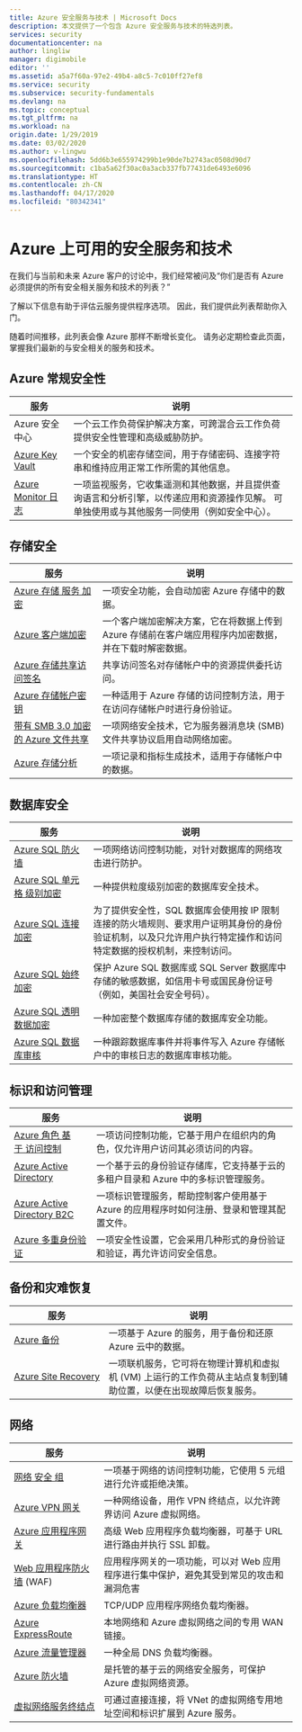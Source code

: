 ```yaml
---
title: Azure 安全服务与技术 | Microsoft Docs
description: 本文提供了一个包含 Azure 安全服务与技术的特选列表。
services: security
documentationcenter: na
author: lingliw
manager: digimobile
editor: ''
ms.assetid: a5a7f60a-97e2-49b4-a8c5-7c010ff27ef8
ms.service: security
ms.subservice: security-fundamentals
ms.devlang: na
ms.topic: conceptual
ms.tgt_pltfrm: na
ms.workload: na
origin.date: 1/29/2019
ms.date: 03/02/2020
ms.author: v-lingwu
ms.openlocfilehash: 5dd6b3e655974299b1e90de7b2743ac0508d90d7
ms.sourcegitcommit: c1ba5a62f30ac0a3acb337fb77431de6493e6096
ms.translationtype: HT
ms.contentlocale: zh-CN
ms.lasthandoff: 04/17/2020
ms.locfileid: "80342341"
---
```

# <a name="security-services-and-technologies-available-on-azure"></a>Azure 上可用的安全服务和技术

在我们与当前和未来 Azure 客户的讨论中，我们经常被问及“你们是否有 Azure 必须提供的所有安全相关服务和技术的列表？”

了解以下信息有助于评估云服务提供程序选项。 因此，我们提供此列表帮助你入门。

随着时间推移，此列表会像 Azure 那样不断增长变化。 请务必定期检查此页面，掌握我们最新的与安全相关的服务和技术。

## <a name="general-azure-security"></a>Azure 常规安全性
|服务|说明|
|--------|--------|
|Azure&nbsp;安全中心&nbsp;| 一个云工作负荷保护解决方案，可跨混合云工作负荷提供安全性管理和高级威胁防护。|
|[Azure Key Vault](/key-vault/key-vault-overview)| 一个安全的机密存储空间，用于存储密码、连接字符串和维持应用正常工作所需的其他信息。 |
|[Azure Monitor 日志](/azure-monitor/log-query/log-query-overview)|一项监视服务，它收集遥测和其他数据，并且提供查询语言和分析引擎，以传递应用和资源操作见解。 可单独使用或与其他服务一同使用（例如安全中心）。 |

<!---|[Azure&nbsp;Disk&nbsp;Encryption](/azure-security-disk-encryption-overview)| THIS WILL GO TO THE NEW OVERVIEW TOPIC MEGHAN STEWART IS WRITING|--->

## <a name="storage-security"></a>存储安全
|服务|说明|
|------|--------|
| [Azure&nbsp;存储&nbsp;服务&nbsp;加密](/storage/common/storage-service-encryption)|一项安全功能，会自动加密 Azure 存储中的数据。   |
|[Azure 客户端加密](/storage/common/storage-client-side-encryption)| 一个客户端加密解决方案，它在将数据上传到 Azure 存储前在客户端应用程序内加密数据，并在下载时解密数据。 |
| [Azure 存储共享访问签名](/storage/common/storage-dotnet-shared-access-signature-part-1)|共享访问签名对存储帐户中的资源提供委托访问。  |
|[Azure 存储帐户密钥](/storage/common/storage-create-storage-account)| 一种适用于 Azure 存储的访问控制方法，用于在访问存储帐户时进行身份验证。 |
|[带有 SMB 3.0 加密的 Azure 文件共享](/storage/files/storage-files-introduction)|一项网络安全技术，它为服务器消息块 (SMB) 文件共享协议启用自动网络加密。 |
|[Azure 存储分析](https://docs.microsoft.com/rest/api/storageservices/Storage-Analytics)| 一项记录和指标生成技术，适用于存储帐户中的数据。 |

<!------>

## <a name="database-security"></a>数据库安全
|服务|说明|
|------|--------|
| [Azure&nbsp;SQL&nbsp;防火墙](/sql-database/sql-database-firewall-configure)|一项网络访问控制功能，对针对数据库的网络攻击进行防护。 |
|[Azure&nbsp;SQL&nbsp;单元格&nbsp;级别加密](https://blogs.msdn.microsoft.com/sqlsecurity/2015/05/12/recommendations-for-using-cell-level-encryption-in-azure-sql-database/)| 一种提供粒度级别加密的数据库安全技术。  |
| [Azure&nbsp;SQL&nbsp;连接加密](/sql-database/sql-database-control-access)|为了提供安全性，SQL 数据库会使用按 IP 限制连接的防火墙规则、要求用户证明其身份的身份验证机制，以及只允许用户执行特定操作和访问特定数据的授权机制，来控制访问。 |
| [Azure SQL 始终加密](https://docs.microsoft.com/sql/relational-databases/security/encryption/always-encrypted-database-engine?view=sql-server-2017)|保护 Azure SQL 数据库或 SQL Server 数据库中存储的敏感数据，如信用卡号或国民身份证号（例如，美国社会安全号码）。  |
| [Azure&nbsp;SQL&nbsp;透明数据加密](https://docs.microsoft.com/sql/relational-databases/security/encryption/transparent-data-encryption-azure-sql?view=azuresqldb-current)| 一种加密整个数据库存储的数据库安全功能。 |
| [Azure SQL 数据库审核](/sql-database/sql-database-auditing)|一种跟踪数据库事件并将事件写入 Azure 存储帐户中的审核日志的数据库审核功能。  |


## <a name="identity-and-access-management"></a>标识和访问管理
|服务|说明|
|------|--------|
| [Azure&nbsp;角色&nbsp;基于&nbsp;访问控制](/active-directory/role-based-access-control-configure)|一项访问控制功能，它基于用户在组织内的角色，仅允许用户访问其必须访问的内容。  |
| [Azure Active Directory](/active-directory/fundamentals/active-directory-whatis)|一个基于云的身份验证存储库，它支持基于云的多租户目录和 Azure 中的多标识管理服务。  |
| [Azure Active Directory B2C](/active-directory-b2c/active-directory-b2c-overview)|一项标识管理服务，帮助控制客户使用基于 Azure 的应用程序时如何注册、登录和管理其配置文件。   |
| [Azure 多重身份验证](/active-directory/authentication/multi-factor-authentication)| 一项安全性设置，它会采用几种形式的身份验证和验证，再允许访问安全信息。 |

## <a name="backup-and-disaster-recovery"></a>备份和灾难恢复
|服务|说明|
|------|--------|
| [Azure&nbsp;备份](/backup/backup-introduction-to-azure-backup)| 一项基于 Azure 的服务，用于备份和还原 Azure 云中的数据。 |
| [Azure&nbsp;Site&nbsp;Recovery](/site-recovery/site-recovery-overview)|一项联机服务，它可将在物理计算机和虚拟机 (VM) 上运行的工作负荷从主站点复制到辅助位置，以便在出现故障后恢复服务。 |

## <a name="networking"></a>网络
|服务|说明|
|------|--------|
| [网络&nbsp;安全&nbsp;组](/virtual-network/virtual-networks-nsg)| 一项基于网络的访问控制功能，它使用 5 元组进行允许或拒绝决策。  |
| [Azure VPN 网关](/vpn-gateway/vpn-gateway-about-vpngateways)| 一种网络设备，用作 VPN 终结点，以允许跨界访问 Azure 虚拟网络。  |
| [Azure 应用程序网关](/application-gateway/application-gateway-introduction)|高级 Web 应用程序负载均衡器，可基于 URL 进行路由并执行 SSL 卸载。 |
|[Web 应用程序防火墙](https://docs.microsoft.com/azure/web-application-firewall/afds/afds-overview) (WAF)|应用程序网关的一项功能，可以对 Web 应用程序进行集中保护，避免其受到常见的攻击和漏洞危害|
| [Azure 负载均衡器](/load-balancer/load-balancer-overview)|TCP/UDP 应用程序网络负载均衡器。 |
| [Azure ExpressRoute](/expressroute/expressroute-introduction)| 本地网络和 Azure 虚拟网络之间的专用 WAN 链接。 |
| [Azure 流量管理器](/traffic-manager/traffic-manager-overview)| 一种全局 DNS 负载均衡器。|
|[Azure 防火墙](/firewall/overview)|是托管的基于云的网络安全服务，可保护 Azure 虚拟网络资源。|
|[虚拟网络服务终结点](/virtual-network/virtual-network-service-endpoints-overview)|可通过直接连接，将 VNet 的虚拟网络专用地址空间和标识扩展到 Azure 服务。|